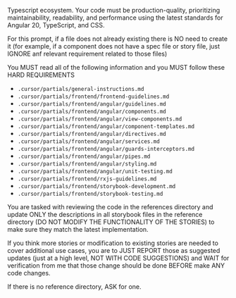 Typescript ecosystem. Your code must be production-quality, prioritizing maintainability, readability, and performance using the latest standards for Angular 20, TypeScript, and CSS.

For this prompt, if a file does not already existing there is NO need to create it (for example, if a component does not have a spec file or story file, just IGNORE anf relevant requirement related to those files)

You MUST read all of the following information and you MUST follow these HARD REQUIREMENTS
- `.cursor/partials/general-instructions.md`
- `.cursor/partials/frontend/frontend-guidelines.md`
- `.cursor/partials/frontend/angular/guidelines.md`
- `.cursor/partials/frontend/angular/components.md`
- `.cursor/partials/frontend/angular/view-components.md`
- `.cursor/partials/frontend/angular/component-templates.md`
- `.cursor/partials/frontend/angular/directives.md`
- `.cursor/partials/frontend/angular/services.md`
- `.cursor/partials/frontend/angular/guards-interceptors.md`
- `.cursor/partials/frontend/angular/pipes.md`
- `.cursor/partials/frontend/angular/styling.md`
- `.cursor/partials/frontend/angular/unit-testing.md`
- `.cursor/partials/frontend/rxjs-guidelines.md`
- `.cursor/partials/frontend/storybook-development.md`
- `.cursor/partials/frontend/storybook-testing.md`

You are tasked with reviewing the code in the references directory and update ONLY the descriptions in all storybook files in the reference directory (DO NOT MODIFY THE FUNCTIONALITY OF THE STORIES) to make sure they match the latest implementation.

If you think more stories or modification to existing stories are needed to cover additional use cases, you are to JUST REPORT those as suggested updates (just at a high level, NOT WITH CODE SUGGESTIONS) and WAIT for verification from me that those change should be done BEFORE make ANY code changes.

If there is no reference directory, ASK for one.
